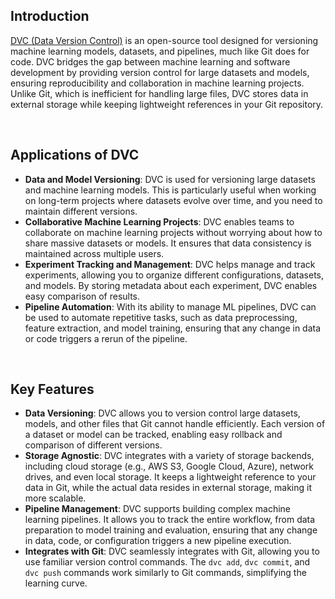 ## Introduction

[DVC (Data Version Control)](https://dvc.org/) is an open-source tool designed for versioning machine learning models, datasets, and pipelines, much like Git does for code. DVC bridges the gap between machine learning and software development by providing version control for large datasets and models, ensuring reproducibility and collaboration in machine learning projects. Unlike Git, which is inefficient for handling large files, DVC stores data in external storage while keeping lightweight references in your Git repository.

<br/>

## Applications of DVC

- **Data and Model Versioning**: DVC is used for versioning large datasets and machine learning models. This is particularly useful when working on long-term projects where datasets evolve over time, and you need to maintain different versions.
- **Collaborative Machine Learning Projects**: DVC enables teams to collaborate on machine learning projects without worrying about how to share massive datasets or models. It ensures that data consistency is maintained across multiple users.
- **Experiment Tracking and Management**: DVC helps manage and track experiments, allowing you to organize different configurations, datasets, and models. By storing metadata about each experiment, DVC enables easy comparison of results.
- **Pipeline Automation**: With its ability to manage ML pipelines, DVC can be used to automate repetitive tasks, such as data preprocessing, feature extraction, and model training, ensuring that any change in data or code triggers a rerun of the pipeline.

<br/>

## Key Features

- **Data Versioning**: DVC allows you to version control large datasets, models, and other files that Git cannot handle efficiently. Each version of a dataset or model can be tracked, enabling easy rollback and comparison of different versions.
- **Storage Agnostic**: DVC integrates with a variety of storage backends, including cloud storage (e.g., AWS S3, Google Cloud, Azure), network drives, and even local storage. It keeps a lightweight reference to your data in Git, while the actual data resides in external storage, making it more scalable.
- **Pipeline Management**: DVC supports building complex machine learning pipelines. It allows you to track the entire workflow, from data preparation to model training and evaluation, ensuring that any change in data, code, or configuration triggers a new pipeline execution.
- **Integrates with Git**: DVC seamlessly integrates with Git, allowing you to use familiar version control commands. The `dvc add`, `dvc commit`, and `dvc push` commands work similarly to Git commands, simplifying the learning curve.
